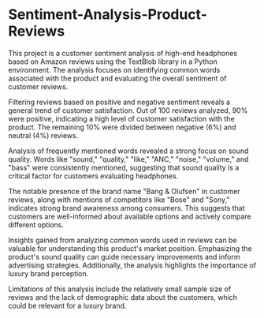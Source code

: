 # Sentiment-Analysis-Product-Reviews
This project is a customer sentiment analysis of high-end headphones based on Amazon reviews using the TextBlob library in a Python environment. The analysis focuses on identifying common words associated with the product and evaluating the overall sentiment of customer reviews.

Filtering reviews based on positive and negative sentiment reveals a general trend of customer satisfaction. Out of 100 reviews analyzed, 90% were positive, indicating a high level of customer satisfaction with the product. The remaining 10% were divided between negative (6%) and neutral (4%) reviews.

Analysis of frequently mentioned words revealed a strong focus on sound quality. Words like "sound," "quality," "like," "ANC," "noise," "volume," and "bass" were consistently mentioned, suggesting that sound quality is a critical factor for customers evaluating headphones.

The notable presence of the brand name "Bang & Olufsen" in customer reviews, along with mentions of competitors like "Bose" and "Sony," indicates strong brand awareness among consumers. This suggests that customers are well-informed about available options and actively compare different options.

Insights gained from analyzing common words used in reviews can be valuable for understanding this product's market position. Emphasizing the product's sound quality can guide necessary improvements and inform advertising strategies. Additionally, the analysis highlights the importance of luxury brand perception.

Limitations of this analysis include the relatively small sample size of reviews and the lack of demographic data about the customers, which could be relevant for a luxury brand.
